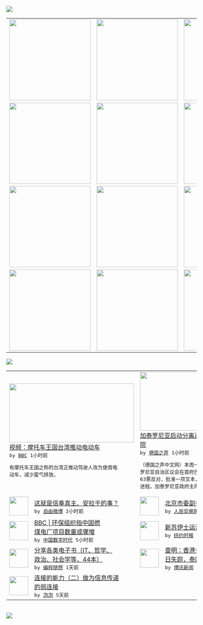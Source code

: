 

<a href="https://github.com/greatfire/z/raw/master/FreeBrowser.apk"><img src="https://raw.githubusercontent.com/greatfire/wiki/master/x/header.png" /></a><table><tr><td width="262" align="center" valign="center"><a href="https://github.com/greatfire/wiki/wiki/nyt" title="纽约时报中文网 国际纵览"><img src="https://raw.githubusercontent.com/greatfire/wiki/master/x/nyt_flag.png" width="215"/></a></td><td width="262" align="center" valign="center"><a href="https://github.com/greatfire/wiki/wiki/dw" title=""><img src="https://raw.githubusercontent.com/greatfire/wiki/master/x/dw_flag.png" width="215"/></a></td><td width="262" align="center" valign="center"><a href="https://github.com/greatfire/wiki/wiki/rmjd" title=""><img src="https://raw.githubusercontent.com/greatfire/wiki/master/x/rmjd_flag.png" width="215"/></a></td></tr><tr><td width="262" align="center" valign="center"><a href="https://github.com/paopaonetizen/website" title="泡泡 - 未经审查的互联网信息"><img src="https://raw.githubusercontent.com/greatfire/wiki/master/x/pp_flag.png" width="215"/></a></td><td width="262" align="center" valign="center"><a href="https://github.com/getlantern/mirror" title="以及自由微博和GreatFire.org官方中文论坛"><img src="https://raw.githubusercontent.com/greatfire/wiki/master/x/lantern_flag.png" width="215"/></a></td><td width="262" align="center" valign="center"><a href="https://github.com/cdtmirrors/m/" title=""><img src="https://raw.githubusercontent.com/greatfire/wiki/master/x/cdt_flag.png" width="215"/></a></td></tr><tr><td width="262" align="center" valign="center"><a href="https://github.com/program-think/blog" title="编程随想的博客"><img src="https://raw.githubusercontent.com/greatfire/wiki/master/x/pt_flag.png" width="215"/></a></td><td width="262" align="center" valign="center"><a href="https://github.com/greatfire/wiki/wiki/bbc" title=""><img src="https://raw.githubusercontent.com/greatfire/wiki/master/x/bbc_flag.png" width="215"/></a></td><td width="262" align="center" valign="center"><a href="https://github.com/freeweibo/s" title="自由微博 - 匿名和不受屏蔽的新浪微博搜索"><img src="https://raw.githubusercontent.com/greatfire/wiki/master/x/fw_flag.png" width="215"/></a></td></tr><tr><td width="262" align="center" valign="center"><a href="https://github.com/greatfire/wiki/wiki/google" title=""><img src="https://raw.githubusercontent.com/greatfire/wiki/master/x/google_flag.png" width="215"/></a></td><td width="262" align="center" valign="center"><a href="https://github.com/bxnews/boxun" title=""><img src="https://raw.githubusercontent.com/greatfire/wiki/master/x/bx_flag.png" width="215"/></a></td><td width="262" align="center" valign="center"><a href="https://github.com/greatfire/wiki/wiki/open-source" title="欢迎访问GreatFire.org开发者项目网站"><img src="https://raw.githubusercontent.com/greatfire/wiki/master/x/open-source_flag.png" width="215"/></a></td></tr></table><img src="https://raw.githubusercontent.com/greatfire/wiki/master/x/newsfeed text.png" /><table cols="4"><tr><td colspan="2" width="380"><a href="http://www.bbc.com/zhongwen/simp/multimedia/2015/11/151111_vid_taiwan_scooter"><img src="http://ichef.bbci.co.uk/news/ws/106/amz/worldservice/live/assets/images/2015/11/11/151111140138_scooter_304x171__nocredit.jpg" width="330" height="156"/></a></br><a href="http://www.bbc.com/zhongwen/simp/multimedia/2015/11/151111_vid_taiwan_scooter">视频：摩托车王国台湾推动电动车</a></br><kbd> by <a href="http://www.bbc.co.uk/zhongwen/simp">BBC</a> 1小时前 </kbd></br><pre>有摩托车王国之称的台湾正推动驾驶人改为使用电<br/>动车，减少废气排放。</pre></td><td colspan="2" width="380"><a href="http://dw.com/p/1H3yT?maca=chi-GK-text-greatfire-all-chinese-15625-xml-mrss"><img src="http://www.dw.com/image/0,,18836474_302,00.jpg" width="330" height="156"/></a></br><a href="http://dw.com/p/1H3yT?maca=chi-GK-text-greatfire-all-chinese-15625-xml-mrss">加泰罗尼亚启动分离进程 马德里上诉宪法法<br/>院</a></br><kbd> by <a href="http://dw.de">德国之声</a> 1小时前 </kbd></br><pre>（德国之声中文网）本周一（11月9日），加泰<br/>罗尼亚自治区议会在首府巴塞罗那以72票赞成、<br/>63票反对，批准一项文本，启动建立独立国家的<br/>进程。加泰罗尼亚政府主席马斯...</pre></td></tr><tr><td><img src="https://raw.githubusercontent.com/greatfire/wiki/master/x/fw_logo.png" width="50" height="50"/></td><td width="280"><a href="https://freeweibo.com/weibo/3908093161020408">这就是信奉真主、安拉干的事？</a></br><kbd> by <a href="https://freeweibo.com/">自由微博</a> 2小时前 </kbd></td><td><img src="http://www.rmjdw.com/uploads/allimg/151111/11243445V-0.jpg" width="50" height="50"/></td><td width="280"><a href="http://www.rmjdw.com//yongguandangan/20151111/15233.html">北京市委副书记吕锡文被查 </a></br><kbd> by <a href="http://www.rmjdw.com/">人民监督网</a> 3小时前 </kbd></td></tr><tr><td><img src="http://chinadigitaltimes.net/chinese/files/2015/11/151111090926_china_coal_file_976x549_ap_nocredit.jpg" width="50" height="50"/></td><td width="280"><a href="http://feedproxy.google.com/~r/chinadigitaltimes/main-page/~3/2tIi-bMjHa0/">BBC | 环保组织指中国燃<br/>煤电厂项目数量或骤增</a></br><kbd> by <a href="http://chinadigitaltimes.net/chinese/">中国数字时代</a> 5小时前 </kbd></td><td><img src="https://raw.githubusercontent.com/greatfire/wiki/master/x/nyt_logo.png" width="50" height="50"/></td><td width="280"><a href="https://d3qlz4p8smvoli.cloudfront.net/readers-translation/20151111/c11suezcanal-reader/">新苏伊士运河开通</a></br><kbd> by <a href="http://m.cn.nytimes.com/">纽约时报</a> 10小时前 </kbd></td></tr><tr><td><img src="https://raw.githubusercontent.com/greatfire/wiki/master/x/pt_logo.png" width="50" height="50"/></td><td width="280"><a href="http://feedproxy.google.com/~r/programthink/~3/jCW8wNXElSc/share-books.html">分享各类电子书（IT、哲学、<br/>政治、社会学等，44本）</a></br><kbd> by <a href="http://program-think.blogspot.com">编程随想</a> 1天前 </kbd></td><td><img src="http://www.boxun.com/news/images/2015/11/201511101944intl1.jpg" width="50" height="50"/></td><td width="280"><a href="http://www.boxun.com/news/gb/intl/2015/11/201511101944.shtml">查明：香港书商阿海10月17<br/>日失踪，泰国物业今报警...</a></br><kbd> by <a href="http://www.boxun.com">博讯新闻</a> 2天前 </kbd></td></tr><tr><td><img src="https://raw.githubusercontent.com/greatfire/wiki/master/x/pp_logo.png" width="50" height="50"/></td><td width="280"><a href="https://pao-pao.net/article/633">连接的能力（二）做为信息传递<br/>的弱连接</a></br><kbd> by <a href="https://pao-pao.net">泡泡</a> 5天前 </kbd></td></table></br><a href="https://github.com/greatfire/z/raw/master/FreeBrowser.apk"><img src="https://raw.githubusercontent.com/greatfire/wiki/master/x/download app.png" /></a>